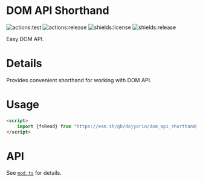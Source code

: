 # **DOM API Shorthand**
![actions:test](https://github.com/dojyorin/dom_api_shorthand/actions/workflows/test.yaml/badge.svg)
![actions:release](https://github.com/dojyorin/dom_api_shorthand/actions/workflows/release.yaml/badge.svg)
![shields:license](https://img.shields.io/github/license/dojyorin/dom_api_shorthand)
![shields:release](https://img.shields.io/github/release/dojyorin/dom_api_shorthand)

Easy DOM API.

# Details
Provides convenient shorthand for working with DOM API.

# Usage
```html
<script>
    import {fsRead} from "https://esm.sh/gh/dojyorin/dom_api_shorthand@version/mod.ts?bundle&target=esnext";
</script>
```

# API
See [`mod.ts`](./mod.ts) for details.